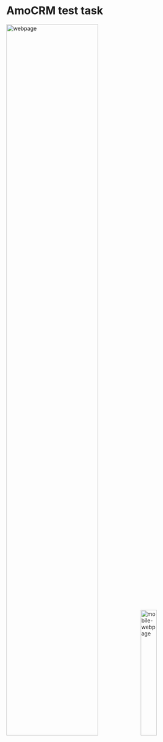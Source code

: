 <h1>AmoCRM test task</h1>

<div style='dispay:flex; gap:10px align-items:flex-start'>
<img src='https://i.ibb.co/5F1F3PD/amoCRM.jpg' alt='webpage' style='width:69%'>
<img src='https://i.ibb.co/zx0YtHN/amo-CRM-mobile.jpg' alt='mobile-webpage'  style='width:29%'>
</div>

